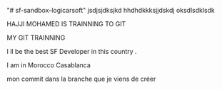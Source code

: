 "# sf-sandbox-logicarsoft" 
jsdjsjdksjkd
hhdhdkkksjjdskdj
oksdlsdklsdk



HAJJI MOHAMED IS TRAINNING TO GIT

MY GIT TRAINNING 

I ll be the best SF Developer in this country .

I am in Morocco Casablanca


mon commit dans la branche que je viens de créer 